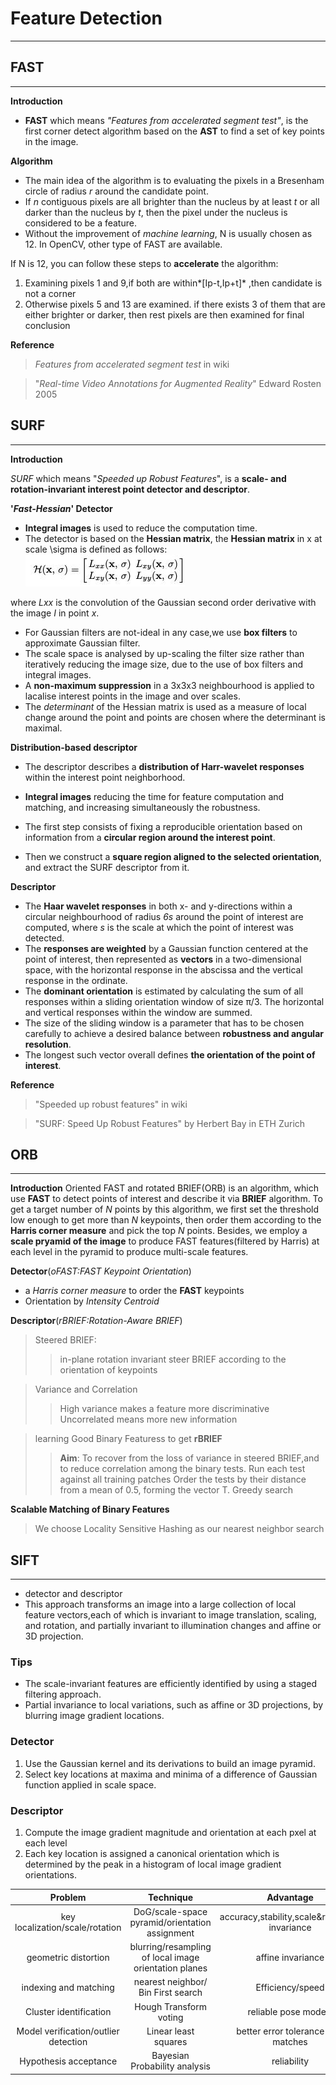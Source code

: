 # Feature Detection
-----------------------
## FAST
--------
**Introduction**

* __FAST__ which means _"Features from accelerated segment test"_, is the first corner detect algorithm based on the **AST** to find a set of key points in the image. 

**Algorithm**

* The main idea of the algorithm is to evaluating the pixels in a Bresenham circle of radius _r_ around the candidate point.
* If _n_ contiguous pixels are all brighter than the nucleus by at least _t_ or all darker than the nucleus by _t_, then the pixel under the nucleus is considered to be a feature.
* Without the improvement of *machine learning*, N is usually chosen as 12. In OpenCV, other type of FAST are available.

If N is 12, you can follow these steps to **accelerate** the algorithm:
1. Examining pixels 1 and 9,if both are within*[Ip-t,Ip+t]* ,then candidate is not a corner
2. Otherwise pixels 5 and 13 are examined. if there exists 3 of them that are either brighter or darker, then rest pixels are then examined for final conclusion

**Reference**

> _Features from accelerated segment test_ in wiki

> "_Real-time Video Annotations for Augmented Reality_" Edward Rosten 2005

## **SURF**
------------
**Introduction**

_SURF_ which means "_Speeded up Robust Features_", is a **scale- and rotation-invariant interest point detector and descriptor**.

**'_Fast-Hessian_' Detector**
* **Integral images** is used to reduce the computation time.
* The detector is based on the **Hessian matrix**, the **Hessian matrix** in x at scale \sigma is defined as follows:
![Hessian Matrix](https://github.com/Kanghongsheng/Computer-Vision/raw/modified_version/Feature_Detection/Pictures/Hessian.jpg)

where _Lxx_ is the convolution of the Gaussian second order derivative with the image _I_ in point _x_. 
* For Gaussian filters are not-ideal in any case,we use **box filters** to approximate Gaussian filter.
* The scale space is analysed by up-scaling the filter size rather than iteratively reducing the image size, due to the use of box filters and integral images.
* A **non-maximum suppression** in a 3x3x3 neighbourhood is applied to lacalise interest points in the image and over scales. 
* The _determinant_ of the Hessian matrix is used as a measure of local change around the point and points are chosen where the determinant is maximal.

**Distribution-based descriptor**
* The descriptor describes a **distribution of Harr-wavelet responses** within the interest point neighborhood.
* **Integral images** reducing the time for feature computation and matching, and increasing simultaneously the robustness.


* The  first step consists of fixing a reproducible orientation based on information from a **circular region around the interest point**. 
 * Then we construct a **square region aligned to the selected orientation**, and extract the SURF descriptor from it.

**Descriptor**
* The **Haar wavelet responses** in both x- and y-directions within a circular neighbourhood of radius *6s* around the point of interest are computed, where _s_ is the scale at which the point of interest was detected.
* The **responses are weighted** by a Gaussian function centered at the point of interest, then represented as **vectors** in a two-dimensional space, with the horizontal response in the abscissa and the vertical response in the ordinate.
* The **dominant orientation** is estimated by calculating the sum of all responses within a sliding orientation window of size π/3. The horizontal and vertical responses within the window are summed.
* The size of the sliding window is a parameter that has to be chosen carefully to achieve a desired balance between **robustness and angular resolution**.
* The longest such vector overall defines **the orientation of the point of interest**. 

**Reference**
> "Speeded up robust features" in wiki

> "SURF: Speed Up Robust Features" by Herbert Bay in ETH Zurich

## **ORB**
---------
**Introduction**
Oriented FAST and rotated BRIEF(ORB) is an algorithm, which use **FAST** to detect points of interest and describe it via **BRIEF** algorithm. To get a target number of _N_ points by this algorithm, we first set the threshold low enough to get more than _N_ keypoints, then order them according to the **Harris corner measure** and pick the top _N_ points.
Besides, we employ a **scale pryamid of the image** to produce FAST features(filtered by Harris) at each level in the pyramid to produce multi-scale features.

**Detector**(_oFAST:FAST Keypoint Orientation_)

* a _Harris corner measure_ to order the **FAST** keypoints
* Orientation by _Intensity Centroid_

**Descriptor**(_rBRIEF:Rotation-Aware BRIEF_)

> Steered BRIEF: 
>>in-plane rotation invariant
>>steer BRIEF according to the orientation of keypoints

> Variance and Correlation
>>High variance makes a feature more discriminative
>>Uncorrelated means more new information

> learning Good Binary Featuress to get **rBRIEF**
>> **Aim**: To recover from the loss of variance in steered BRIEF,and to reduce correlation among the binary tests.
>>Run each test against all training patches
>>Order the tests by their distance from a mean of 0.5, forming the vector T.
>>Greedy search

**Scalable Matching of Binary Features**
> We choose Locality Sensitive Hashing as our nearest neighbor search

## **SIFT**
---------
* detector and descriptor
* This approach transforms an image into a large collection of local feature vectors,each of which is invariant to image translation, scaling, and rotation, and partially invariant to illumination changes and affine or 3D projection.

### Tips
* The scale-invariant features are efficiently identified by using a staged filtering approach.
* Partial invariance to local variations, such as affine or 3D projections, by blurring image gradient locations.

### Detector
1. Use the Gaussian kernel and its derivations to build an image pyramid.
2. Select key locations at maxima and minima of a difference of Gaussian function applied in scale space.

### Descriptor
1. Compute the image gradient magnitude and orientation at each pxel at each level
2. Each key location is assigned a canonical orientation which is determined by the peak in a histogram of local image gradient orientations.

|Problem|Technique|Advantage|
|:--------:|:--------------:|:---------:|
|key localization/scale/rotation|DoG/scale-space pyramid/orientation assignment|accuracy,stability,scale&rotational invariance|
|geometric distortion|blurring/resampling of local image orientation planes|affine invariance|
|indexing and matching|nearest neighbor/ Bin First search|Efficiency/speed|
|Cluster identification|Hough Transform voting|reliable pose models|
|Model verification/outlier detection|Linear least squares|better error tolerance with matches|
|Hypothesis acceptance|Bayesian Probability analysis|reliability|
